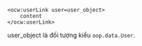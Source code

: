 
```
<ocw:userLink user=user_object>
	content
</ocw:userLink>
```

user\_object là đối tượng kiểu `oop.data.User`.